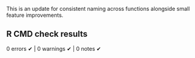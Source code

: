 This is an update for consistent naming across functions alongside small feature improvements.

## R CMD check results

0 errors ✔ | 0 warnings ✔ | 0 notes ✔
